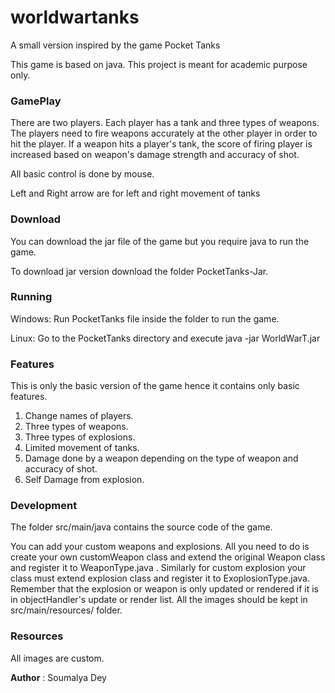 # worldwartanks

A small version inspired by the game Pocket Tanks

This game is based on java. This project is meant for academic purpose only. 
 
### GamePlay


There are two players. Each player has a tank and three types of weapons. 
The players need to fire weapons accurately at the other player in order to hit the player. 
If a weapon hits a player's tank, the score of firing player is increased based on weapon's damage strength and accuracy of shot.


All basic control is done by mouse. 

Left and Right arrow are for left and right movement of tanks


### Download


You can download the jar file of the game but you require java to run the game.

To download jar version download the folder PocketTanks-Jar.

### Running


Windows: Run PocketTanks file inside the folder to run the game.

Linux: Go to the PocketTanks directory and execute java -jar WorldWarT.jar


### Features
This is only the basic version of the game hence it contains only basic features.


1. Change names of players.
2. Three types of weapons.
3. Three types of explosions.
4. Limited movement of tanks.
5. Damage done by a weapon depending on the type of weapon and accuracy of shot.
6. Self Damage from explosion.
 

### Development
The folder src/main/java contains the source code of the game.

You can add your custom weapons and explosions. All you need to do is create your own customWeapon class and extend the original Weapon class and register it to WeaponType.java . Similarly for custom explosion your class must extend explosion class and register it to ExoplosionType.java. Remember that the explosion or weapon is only updated or rendered if it is in objectHandler's update or render list. All the images should be kept in src/main/resources/ folder.


### Resources
All images are custom. 

__Author__ : Soumalya Dey

